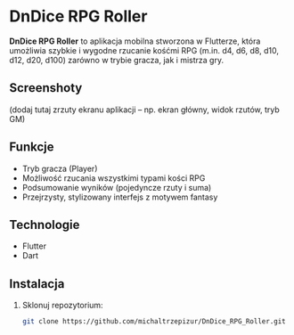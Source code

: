 # DnDice RPG Roller

**DnDice RPG Roller** to aplikacja mobilna stworzona w Flutterze, która umożliwia szybkie i wygodne rzucanie kośćmi RPG (m.in. d4, d6, d8, d10, d12, d20, d100) zarówno w trybie gracza, jak i mistrza gry.

## Screenshoty

(dodaj tutaj zrzuty ekranu aplikacji – np. ekran główny, widok rzutów, tryb GM)

## Funkcje

- Tryb gracza (Player)
- Możliwość rzucania wszystkimi typami kości RPG
- Podsumowanie wyników (pojedyncze rzuty i suma)
- Przejrzysty, stylizowany interfejs z motywem fantasy

## Technologie

- Flutter
- Dart

## Instalacja

1. Sklonuj repozytorium:

   ```bash
   git clone https://github.com/michaltrzepizur/DnDice_RPG_Roller.git
